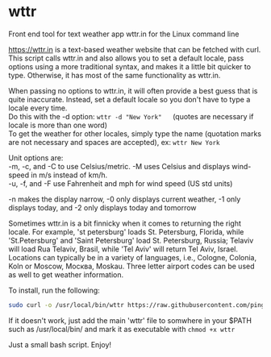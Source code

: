 # wttr
Front end tool for text weather app wttr.in for the Linux command line

https://wttr.in is a text-based weather website that can be fetched with curl.
This script calls wttr.in and also allows you to set a default locale, pass options using a more traditional syntax, and makes it a little bit quicker to type.  Otherwise, it has most of the same functionality as wttr.in.

When passing no options to wttr.in, it will often provide a best guess that is quite inaccurate.  Instead, set a default locale so you don't have to type a locale every time.<br>
Do this with the -d option:
`wttr -d "New York"` &emsp; (quotes are necessary if locale is more than one word)<br>
To get the weather for other locales, simply type the name (quotation marks are not necessary and spaces are accepted), ex:
`wttr New York`

Unit options are:<br>
-m, -c, and -C to use Celsius/metric.  -M uses Celsius and displays wind-speed in m/s instead of km/h. <br>
-u, -f, and -F use Fahrenheit and mph for wind speed (US std units)

-n makes the display narrow, -0 only displays current weather, -1 only displays today, and -2 only displays today and tomorrow

Sometimes wttr.in is a bit finnicky when it comes to returning the right locale.  For example, 'st petersburg' loads St. Petersburg, Florida, while 'St.Petersburg' and 'Saint Petersburg' load St. Petersburg, Russia; Telaviv will load Rua Telaviv, Brasil, while 'Tel Aviv' will return Tel Aviv, Israel.
Locations can typically be in a variety of languages, i.e., Cologne, Colonia, Koln or Moscow, Москва, Moskau. 
Three letter airport codes can be used as well to get weather information.

To install, run the following:

```bash
sudo curl -o /usr/local/bin/wttr https://raw.githubusercontent.com/pingej77/wttr/main/wttr && sudo chmod +x /usr/local/bin/wttr
```

If it doesn't work, just add the main 'wttr' file to somwhere in your $PATH such as /usr/local/bin/ and mark it as executable with `chmod +x wttr`

Just a small bash script. Enjoy!
